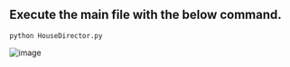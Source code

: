 ## Execute the main file with the below command.
 ```python3
python HouseDirector.py
 ```  
![image](https://github.com/rebuild-123/Python-Head-First-Design-Patterns/blob/main/pictures_for_README/builder_house.png)